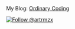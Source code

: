 My Blog: [Ordinary Coding](https://ordinarycoding.com)

<a href="https://twitter.com/intent/follow?screen_name=artrmzx"><img src="https://img.shields.io/twitter/follow/artrmzx.svg?label=Follow%20me" alt="Follow @artrmzx"></img>
